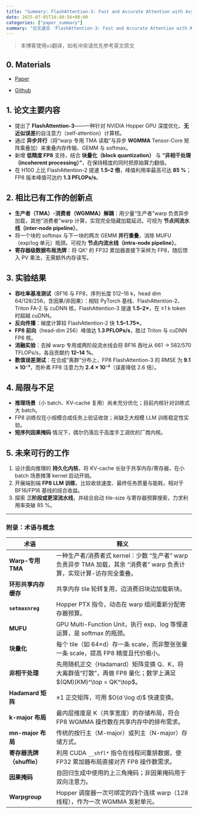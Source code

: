 ```yaml
---
title: "Summary: FlashAttention-3: Fast and Accurate Attention with Asynchrony and Low-precision"
date: 2025-07-05T16:40:56+08:00
categories: ["paper_summary"]
summary: "论文速览 'FlashAttention-3: Fast and Accurate Attention with Asynchrony and Low-precision'"
---
```


> 本博客使用`o3`翻译，如有冲突请优先参考英文原文

## 0. Materials

- [Paper](https://arxiv.org/pdf/2407.08608)

- [Github](https://github.com/Dao-AILab/flash-attention)

## 1. 论文主要内容

- 提出了 **FlashAttention-3**——一种针对 NVIDIA Hopper GPU 深度优化、**无近似误差**的自注意力（self-attention）计算核。
- 通过 **异步并行**（将“warp 专用 TMA 读取”与异步 **WGMMA** Tensor-Core 矩阵乘叠加）来重叠内存传输、GEMM 与 softmax。
- 新增 **低精度 FP8** 支持，结合 **块量化（block quantization）** 与 **“非相干处理（incoherent processing）”**，在保持精度的同时把原始算力翻倍。
- 在 H100 上比 FlashAttention-2 提速 **1.5–2 倍**，峰值利用率最高可达 **85 %**；FP8 版本峰值可达约 **1.3 PFLOPs/s**。

## 2. 相比已有工作的创新点

- **生产者（TMA）-消费者（WGMMA）解耦**：用少量“生产者”warp 负责异步加载，其他“消费者”warp 计算，实现完全隐藏加载延迟。可视为 **节点间流水线（inter-node pipeline）**。
- 将一个块的 softmax 与下一块的两次 GEMM **并行重叠**，消除 MUFU（exp/log 单元）瓶颈。可视为 **节点内流水线（intra-node pipeline）**。
- **寄存器级数据布局洗牌**：将 QKᵀ 的 FP32 累加器直接下采样为 FP8，随后馈入 PV 乘法，无需额外内存读写。

## 3. 实验结果

- **吞吐率基准测试**（BF16 与 FP8，序列长度 512–16 k，head dim 64/128/256，含因果/非因果）：相较 PyTorch 基线、FlashAttention-2、Triton FA-2 与 cuDNN 核，FlashAttention-3 提速 **1.5–2×**，在 ≥1 k token 时超越 cuDNN。
- **反向传播**：梯度计算较 FlashAttention-2 快 **1.5–1.75×**。
- **FP8 前向**（head-dim 256）峰值达 **1.3 PFLOPs/s**，胜过 Triton 与 cuDNN FP8 核。
- **消融实验**：去掉 warp 专用或两阶段流水线会将 BF16 吞吐从 661 → 582/570 TFLOPs/s，各自贡献约 **12–14 %**。
- **数值误差测试**：在合成“离群”分布上，FP8 FlashAttention-3 的 RMSE 为 **9.1 × 10⁻³**，而朴素 FP8 注意力为 **2.4 × 10⁻²**（误差降低 2.6 倍）。

## 4. 局限与不足

- **推理场景**（小 batch、KV-cache 复用）尚未充分优化；目前内核针对训练式大 batch。
- FP8 训练仅在小规模合成任务上验证收敛；尚缺乏大规模 LLM 训练稳定性实验。
- **短序列因果掩码** 情况下，偶尔仍落后于高度手工调优的厂商内核。

## 5. 未来可行的工作

1. 设计面向推理的 **持久化内核**，将 KV-cache 长驻于共享内存/寄存器，在小 batch 场景摊薄 kernel 启动开销。
2. 开展端到端 **FP8 LLM 训练**，比较收敛速度、最终任务质量与能耗，相对于 BF16/FP16 基线的综合收益。
3. 探索 **三阶段或更深流水线**，并结合自动 tile-size 与寄存器预算搜索，力求利用率突破 85 %。

---

### 附录：术语与概念

| 术语                 | 释义                                                                              |
| ------------------ | ------------------------------------------------------------------------------- |
| **Warp-专用 TMA**    | 一种生产者/消费者式 kernel：少数 “生产者” warp 负责异步 TMA 加载，其余 “消费者” warp 负责计算，实现计算-访存完全重叠。     |
| **环形共享内存缓存**       | 共享内存 tile 轮转复用，边消费旧块边加载新块。                                                      |
| **`setmaxnreg`**   | Hopper PTX 指令，动态在 warp 组间重新分配寄存器预算。                                             |
| **MUFU**           | GPU Multi-Function Unit，执行 exp、log 等慢速运算，是 softmax 的瓶颈。                         |
| **块量化**            | 每个 tile（如 64×d）存一条 scale，而非整张张量一条 scale，提高 FP8 精度且代价极小。                         |
| **非相干处理**          | 先用随机正交（Hadamard）矩阵变换 Q、K，将大离群值“打散”，再做 FP8 量化；数学上满足 \$(QM)(KM)^\top = QK^\top\$。 |
| **Hadamard 矩阵**    | ±1 正交矩阵，可用 \$O(d \log d)\$ 快速变换。                                                |
| **k-major 布局**     | 最内层维度是 K（共享宽度）的存储布局，符合 FP8 WGMMA 操作数在共享内存中的排布需求。                                |
| **mn-major 布局**    | 传统的按行主（M-major）或列主（N-major）存储方式。                                                |
| **寄存器洗牌（shuffle）** | 利用 CUDA `__shfl*` 指令在线程间重排数据，使 FP32 累加器布局直接对齐 FP8 操作数需求。                        |
| **因果掩码**           | 自回归生成中使用的上三角掩码；非因果掩码用于双向注意力。                                                    |
| **Warpgroup**      | Hopper 调度器一次可绑定的四个连续 warp（128 线程），作为一次 WGMMA 发射单元。                              |
